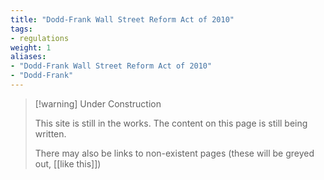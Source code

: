 ```yaml
---
title: "Dodd-Frank Wall Street Reform Act of 2010"
tags:
- regulations
weight: 1
aliases:
- "Dodd-Frank Wall Street Reform Act of 2010"
- "Dodd-Frank"
---
```


> [!warning] Under Construction
> 
> This site is still in the works. The content on this page is still being written. 
> 
> There may also be links to non-existent pages (these will be greyed out, [[like this]])